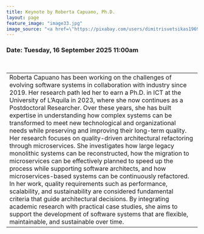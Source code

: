 ```yaml
---
title: Keynote by Roberta Capuano, Ph.D.
layout: page
feature_image: "image33.jpg"
image_source: "<a href=\"https://pixabay.com/users/dimitrisvetsikas1969-1857980\" target=\"_blank\">dimitrisvetsikas1969</a>"
---
```


<div class="container"></div>

<style> td{min-width:12em} td+td{padding-left:10px;}</style>

### Date: Tuesday, 16 September 2025 11:00am
<table>
  <tbody>
    <tr>
		<br>
    </tr>
    <tr>
      <td>
		Roberta Capuano has been working on the challenges of evolving software systems in collaboration with industry since 2019. Her research path led her to earn a Ph.D. in ICT at the University of L’Aquila in 2023, where she now continues as a Postdoctoral Researcher. Over these years, she has built expertise in understanding how complex systems can be transformed to meet new technological and organizational needs while preserving and improving their long-term quality.
		Her research focuses on quality-driven architectural refactoring through microservices. She investigates how large legacy monolithic systems can be reconstructed, how the migration to microservices can be effectively planned to speed up the process while supporting software architects, and how microservices-based systems can be continuously refactored. In her work, quality requirements such as performance, scalability, and sustainability are considered fundamental criteria that guide architectural decisions. By integrating academic research with practical case studies, she aims to support the development of software systems that are flexible, maintainable, and sustainable over time.  
	  </td>
    </tr>
  </tbody>
</table>



<!-- {% for keynote in site.data.keynotes %}
<div class="row col-md-12" markdown="1">

<h3><a id="{{keynote.title|slugify}}"></a>{{ keynote.title }}</h3>
<span class="glyphicon glyphicon-user" aria-hidden="true"></span> <span style="padding:.2em;" class="bg-info">*{{ keynote.speaker }}*</span> <span class="text-muted">@ {{ keynote.affiliation }}</span>{% if keynote.date %}
<br><span class="glyphicon glyphicon-calendar" aria-hidden="true"></span>
{{ keynote.date }}
{% endif %}
{% if keynote.link %}<br><span class="glyphicon glyphicon-bookmark" aria-hidden="true"></span> <a href="{{ keynote.link }}">Homepage</a>{% endif %}

<div class="col-md-7">
<h4>Abstract</h4>

<div style="margin-top:.5em; padding:1em;" class="bg-info text-justify" markdown="1">
{{ keynote.abstract }}
</div>
</div>

{% if keynote.bio %}
<div class="col-md-5">
  <h4>Speaker's Bio</h4>

  <div class="text-muted text-justify">
  {% if keynote.image %}<img class="img-thumbnail" style="margin:8px;max-width:120px;height:auto" align="left" src="/2024/assets/images/speakers/{{ keynote.image }}">{% endif %}
  {{ keynote.bio }}
  </div>
</div>
{% endif %}

{% if keynote.bios and keynote.bios.size > 0 %}
  {% if keynote.bios.size == 1 %}
<h4>Speaker's Bio</h4>
  {% else %}
<h4>Speaker Bios</h4>
  {% endif %}

  {% for bio in keynote.bios %}
  <div class="text-muted text-justify">
  {% if bio.image %}<img class="img-thumbnail" style="margin:8px;max-width:120px;height:auto" align="left" src="/2024/assets/images/speakers/{{ bio.image }}">{% endif %}
  {{ bio.text }}
  </div>
  {% endfor %}
{% endif %}

</div>
{% endfor %}

<div style="height:4em;" class="row col-md-12"></div> -->
